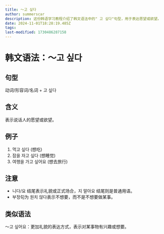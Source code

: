 ```yaml
---
title: 〜고 싶다
author: summerscar
description: 这份韩语学习教程介绍了韩文语法中的" 고 싶다"句型，用于表达愿望或欲望。示例包括"먹고 싶다"（想吃）和"여행을 가고 싶어요"（想去旅行）。指出了礼貌用语和普通用语之间的区别，提到了类似语法" 고 싶어요"表示兴趣或想要。
date: 2024-11-01T18:28:19.485Z
tags:
last-modified: 1730486287158
---
```


# 韩文语法：〜고 싶다
## 句型
动词/形容词/名词 + 고 싶다
## 含义
表示说话人的愿望或欲望。
## 例子
1. <Speak>먹고 싶다</Speak> (想吃) 
2. <Speak>잠을 자고 싶다</Speak> (想睡觉)
3. <Speak>여행을 가고 싶어요</Speak> (想去旅行)
## 注意
- 니다/요 结尾表示礼貌或正式场合，지 말아요 结尾则是普通用语。
- 부정句为 원치 않다表示不想要，而不是不想要做某事。
## 类似语法
〜고 싶어요：更加礼貌的表达方式，表示对某事物有兴趣或想要。